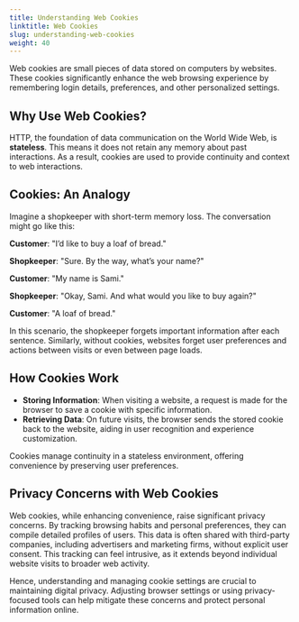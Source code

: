 ```yaml
---
title: Understanding Web Cookies
linktitle: Web Cookies
slug: understanding-web-cookies
weight: 40
---
```


Web cookies are small pieces of data stored on computers by websites. These cookies significantly enhance the web browsing experience by remembering login details, preferences, and other personalized settings.

## Why Use Web Cookies?

HTTP, the foundation of data communication on the World Wide Web, is **stateless**. This means it does not retain any memory about past interactions. As a result, cookies are used to provide continuity and context to web interactions.

## Cookies: An Analogy

Imagine a shopkeeper with short-term memory loss. The conversation might go like this:

**Customer**: "I’d like to buy a loaf of bread."

**Shopkeeper**: "Sure. By the way, what’s your name?"

**Customer**: "My name is Sami."

**Shopkeeper**: "Okay, Sami. And what would you like to buy again?"

**Customer**: "A loaf of bread."

In this scenario, the shopkeeper forgets important information after each sentence. Similarly, without cookies, websites forget user preferences and actions between visits or even between page loads.

## How Cookies Work

* **Storing Information**: When visiting a website, a request is made for the browser to save a cookie with specific information.
* **Retrieving Data**: On future visits, the browser sends the stored cookie back to the website, aiding in user recognition and experience customization.

Cookies manage continuity in a stateless environment, offering convenience by preserving user preferences. 

## Privacy Concerns with Web Cookies

Web cookies, while enhancing convenience, raise significant privacy concerns. By tracking browsing habits and personal preferences, they can compile detailed profiles of users. This data is often shared with third-party companies, including advertisers and marketing firms, without explicit user consent. This tracking can feel intrusive, as it extends beyond individual website visits to broader web activity. 

Hence, understanding and managing cookie settings are crucial to maintaining digital privacy. Adjusting browser settings or using privacy-focused tools can help mitigate these concerns and protect personal information online.